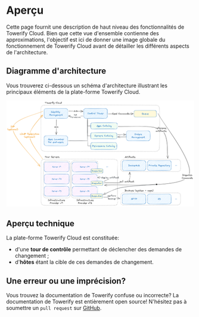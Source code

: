 # Aperçu

Cette page fournit une description de haut niveau des fonctionnalités de Towerify Cloud. Bien que cette vue d'ensemble
contienne des approximations, l'objectif est ici de donner une image globale du fonctionnement de Towerify Cloud avant
de détailler les différents aspects de l'architecture.

## Diagramme d'architecture

Vous trouverez ci-dessous un schéma d'architecture illustrant les principaux éléments de la plate-forme Towerify Cloud.

![Architecture Diaram](../img/towerify-cloud-architecture-diagram.png)

## Aperçu technique

La plate-forme Towerify Cloud est constituée:

- d'une __tour de contrôle__ permettant de déclencher des demandes de changement ;
- d'__hôtes__ étant la cible de ces demandes de changement.

## Une erreur ou une imprécision?

Vous trouvez la documentation de Towerify confuse ou incorrecte? La documentation de Towerify est entièrement open
source! N'hésitez pas à soumettre un `pull request`
sur [GitHub](https://github.com/computablefacts/towerify-docs/tree/develop).
